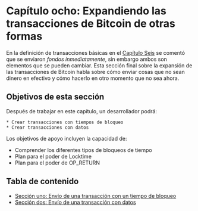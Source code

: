 # Capítulo ocho: Expandiendo las transacciones de Bitcoin de otras formas

En la definición de transacciones básicas en el [Capítulo Seis](06_0_Expanding_Bitcoin_Transactions_Multisigs.md) se comentó que se enviaron _fondos_ _inmediatamente_, sin embargo ambos son elementos que se pueden cambiar. Esta sección final sobre la expansión de las transacciones de Bitcoin habla sobre cómo enviar cosas que no sean dinero en efectivo y cómo hacerlo en otro momento que no sea ahora.

## Objetivos de esta sección

Después de trabajar en este capítulo, un desarrollador podrá:

    * Crear transacciones con tiempos de bloqueo
    * Crear transacciones con datos

Los objetivos de apoyo incluyen la capacidad de:

   * Comprender los diferentes tipos de bloqueos de tiempo
   * Plan para el poder de Locktime
   * Plan para el poder de OP_RETURN

## Tabla de contenido

   * [Sección uno: Envío de una transacción con un tiempo de bloqueo](08_1_Enviando_una_Transaccion_con_BloqueodeTiempo.md)
   * [Sección dos: Envío de una transacción con datos](08_2_Enviando_una_Transaccion_con_Datos.md)

